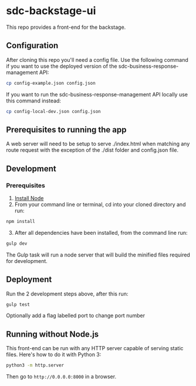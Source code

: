 # sdc-backstage-ui

This repo provides a front-end for the backstage.

## Configuration

After cloning this repo you'll need a config file. Use the following command
if you want to use the deployed version of the
sdc-business-response-management API:

```bash
cp config-example.json config.json
```

If you want to run the sdc-business-response-management API locally use this
command instead:

```bash
cp config-local-dev.json config.json
```

## Prerequisites to running the app

A web server will need to be setup to serve ./index.html when matching any route
request with the exception of the ./dist folder and config.json file.

## Development

### Prerequisites
1. [Install Node](https://nodejs.org/)
2. From your command line or terminal, cd into your cloned directory and run:
```bash
npm install
```
3. After all dependencies have been installed, from the command line run:
```bash
gulp dev
```
The Gulp task will run a node server that will build the minified files required
for development.

## Deployment

Run the 2 development steps above, after this run:
```bash
gulp test
```
Optionally add a flag labelled port to change port number

## Running without Node.js

This front-end can be run with any HTTP server capable of serving static
files. Here's how to do it with Python 3:

```bash
python3 -m http.server       
```

Then go to `http://0.0.0.0:8000` in a browser.